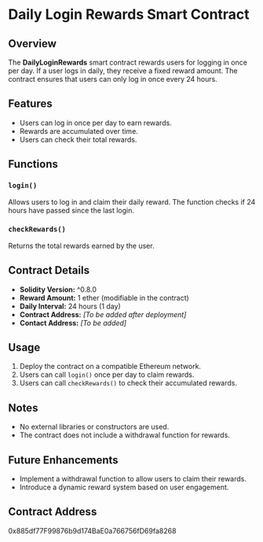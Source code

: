 # Daily Login Rewards Smart Contract

## Overview
The **DailyLoginRewards** smart contract rewards users for logging in once per day. If a user logs in daily, they receive a fixed reward amount. The contract ensures that users can only log in once every 24 hours.

## Features
- Users can log in once per day to earn rewards.
- Rewards are accumulated over time.
- Users can check their total rewards.

## Functions
### `login()`
Allows users to log in and claim their daily reward. The function checks if 24 hours have passed since the last login.

### `checkRewards()`
Returns the total rewards earned by the user.

## Contract Details
- **Solidity Version:** ^0.8.0
- **Reward Amount:** 1 ether (modifiable in the contract)
- **Daily Interval:** 24 hours (1 day)
- **Contract Address:** _[To be added after deployment]_
- **Contact Address:** _[To be added]_ 

## Usage
1. Deploy the contract on a compatible Ethereum network.
2. Users can call `login()` once per day to claim rewards.
3. Users can call `checkRewards()` to check their accumulated rewards.

## Notes
- No external libraries or constructors are used.
- The contract does not include a withdrawal function for rewards.

## Future Enhancements
- Implement a withdrawal function to allow users to claim their rewards.
- Introduce a dynamic reward system based on user engagement.

## Contract Address
0x885df77F99876b9d174BaE0a766756fD69fa8268
